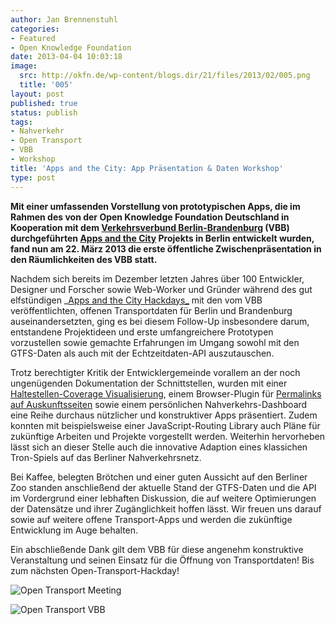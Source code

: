 ```yaml
---
author: Jan Brennenstuhl
categories:
- Featured
- Open Knowledge Foundation
date: 2013-04-04 10:03:18
image:
  src: http://okfn.de/wp-content/blogs.dir/21/files/2013/02/005.png
  title: '005'
layout: post
published: true
status: publish
tags:
- Nahverkehr
- Open Transport
- VBB
- Workshop
title: 'Apps and the City: App Präsentation & Daten Workshop'
type: post
---
```


**Mit einer umfassenden Vorstellung von prototypischen Apps, die im Rahmen des von der Open Knowledge Foundation Deutschland in Kooperation mit dem [Verkehrsverbund Berlin-Brandenburg](http://www.vbb.de/de/index.html) (VBB) durchgeführten [Apps and the City](http://appsandthecity.net/) Projekts in Berlin entwickelt wurden, fand nun am 22. März 2013 die erste öffentliche Zwischenpräsentation in den Räumlichkeiten des VBB statt.**

Nachdem sich bereits im Dezember letzten Jahres über 100 Entwickler, Designer und Forscher sowie Web-Worker und Gründer während des gut elfstündigen _[Apps and the City Hackdays_](http://okfn.de/2012/12/apps-and-the-city-ruckblick/) mit den vom VBB veröffentlichten, offenen Transportdaten für Berlin und Brandenburg auseinandersetzten, ging es bei diesem Follow-Up insbesondere darum, entstandene Projektideen und erste umfangreichere Prototypen vorzustellen sowie gemachte Erfahrungen im Umgang sowohl mit den GTFS-Daten als auch mit der Echtzeitdaten-API auszutauschen.

Trotz berechtigter Kritik der Entwicklergemeinde vorallem an der noch ungenügenden Dokumentation der Schnittstellen, wurden mit einer [Haltestellen-Coverage Visualisierung](http://appsandthecity.net/apps/app/coverage.html), einem Browser-Plugin für [Permalinks auf Auskunftsseiten](http://appsandthecity.net/apps/app/permaplan.html) sowie einem persönlichen Nahverkehrs-Dashboard eine Reihe durchaus nützlicher und konstruktiver Apps präsentiert. Zudem konnten mit beispielsweise einer JavaScript-Routing Library auch Pläne für zukünftige Arbeiten und Projekte vorgestellt werden. Weiterhin hervorheben lässt sich an dieser Stelle auch die innovative Adaption eines klassichen Tron-Spiels auf das Berliner Nahverkehrsnetz.

Bei Kaffee, belegten Brötchen und einer guten Aussicht auf den Berliner Zoo standen anschließend der aktuelle Stand der GTFS-Daten und die API im Vordergrund einer lebhaften Diskussion, die auf weitere Optimierungen der Datensätze und ihrer Zugänglichkeit hoffen lässt. Wir freuen uns darauf sowie auf weitere offene Transport-Apps und werden die zukünftige Entwicklung im Auge behalten.

Ein abschließende Dank gilt dem VBB für diese angenehm konstruktive Veranstaltung und seinen Einsatz für die Öffnung von Transportdaten! Bis zum nächsten Open-Transport-Hackday!

![Open Transport Meeting](http://okfn.de/wp-content/blogs.dir/21/files/2013/04/open-transport.jpg)

![Open Transport VBB](http://okfn.de/wp-content/blogs.dir/21/files/2013/04/open-transport-vbb.jpg)